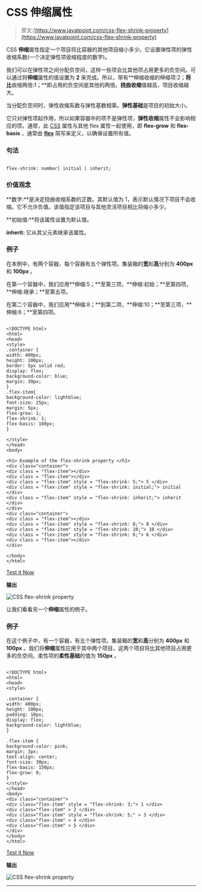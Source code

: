 # CSS 伸缩属性

> 原文:[https://www.javatpoint.com/css-flex-shrink-property](https://www.javatpoint.com/css-flex-shrink-property)

CSS **伸缩**属性指定一个项目将比容器的其他项目缩小多少。它设置弹性项的弹性收缩系数(一个决定弹性项收缩程度的数字)。

我们可以在弹性项之间分配负空间，这样一些项会比其他项占用更多的负空间。可以通过将**伸缩**属性的值设置为 **2** 来完成。所以，带有**伸缩收缩的伸缩项:2；**将比**收缩两倍:1；**即占用的负空间是其他的两倍。**挠曲收缩**值越高，项目收缩越大。

当分配负空间时，弹性收缩系数与弹性基数相乘。**弹性基础**是项目的初始大小。

它只对弹性项起作用，所以如果容器中的项不是弹性项，**弹性收缩**属性不会影响相应的项。通常，此 [CSS](https://www.javatpoint.com/css-tutorial) 属性与其他 flex 属性一起使用，即 **flex-grow** 和 **flex-basis** ，通常由 [**flex**](https://www.javatpoint.com/css-flex-property) 简写来定义，以确保设置所有值。

### 句法

```

flex-shrink: number| initial | inherit;

```

### 价值观念

**数字:**是决定挠曲收缩系数的正数。其默认值为 1，表示默认情况下项目不会收缩。它不允许负值。该值指定该项目与其他灵活项目相比将缩小多少。

**初始值:**将该属性设置为默认值。

**inherit:** 它从其父元素继承该属性。

### 例子

在本例中，有两个容器，每个容器有五个弹性项。集装箱的**宽**和**高**分别为 **400px** 和 **100px** 。

在第一个容器中，我们应用**伸缩:5；**至第三项，**伸缩:初始；**至第四项，**伸缩:继承；**至第五项。

在第二个容器中，我们应用**伸缩:8；**到第二项，**伸缩:10；**至第三项，**伸缩:6；**至第四项。

```

<!DOCTYPE html>
<html>
<head>
<style>
.container {
width: 400px;
height: 100px;
border: 5px solid red;
display: flex;
background-color: blue;
margin: 30px;
}
.flex-item{
background-color: lightblue;
font-size: 25px;
margin: 5px;
flex-grow: 1;
flex-shrink: 1;
flex-basis: 100px;
}

</style>
</head>
<body>

<h1> Example of the flex-shrink property </h1>
<div class="container">
<div class = "flex-item"></div>
<div class = "flex-item"></div>
<div class = "flex-item" style = "flex-shrink: 5;"> 5 </div>
<div class = "flex-item" style = "flex-shrink: initial;"> initial </div>
<div class = "flex-item" style = "flex-shrink: inherit;"> inherit </div>
</div>
<div class="container">
<div class = "flex-item"></div>
<div class = "flex-item" style = "flex-shrink: 8;"> 8 </div>
<div class = "flex-item" style = "flex-shrink: 10;"> 10 </div>
<div class = "flex-item" style = "flex-shrink: 6;"> 6 </div>
<div class = "flex-item"></div>
</div>

</body>
</html>

```

[Test it Now](https://www.javatpoint.com/oprweb/test.jsp?filename=css-flex-shrink-property1)

**输出**

![CSS flex-shrink property](../Images/a07e66c3ccc8cd1687481ad08ea5269a.png)

让我们看看另一个**伸缩**属性的例子。

### 例子

在这个例子中，有一个容器，有五个弹性项。集装箱的**宽**和**高**分别为 **400px** 和 **100px** 。我们将**伸缩**属性应用于其中两个项目，这两个项目将比其他项目占用更多的负空间。柔性项的**柔性基础**的值为 **150px** 。

```

<!DOCTYPE html>
<html>
<head>
<style>

.container {
width: 400px;
height: 100px;
padding: 10px;
display: flex;
background-color: lightblue;
}

.flex-item {
background-color: pink;
margin: 3px;
text-align: center;
font-size: 30px;
flex-basis: 150px;
flex-grow: 0;
}
</style>
</head>
<body>
<div class="container">
<div class="flex-item" style = "flex-shrink: 3;"> 1 </div>
<div class="flex-item" > 2 </div>
<div class="flex-item" style = "flex-shrink: 5;" > 3 </div>
<div class="flex-item" > 4 </div>
<div class="flex-item" > 5 </div>
</div>
</body>
</html>

```

[Test it Now](https://www.javatpoint.com/oprweb/test.jsp?filename=css-flex-shrink-property2)

**输出**

![CSS flex-shrink property](../Images/e9fa529c7450c69d473441abbef31b00.png)

* * *